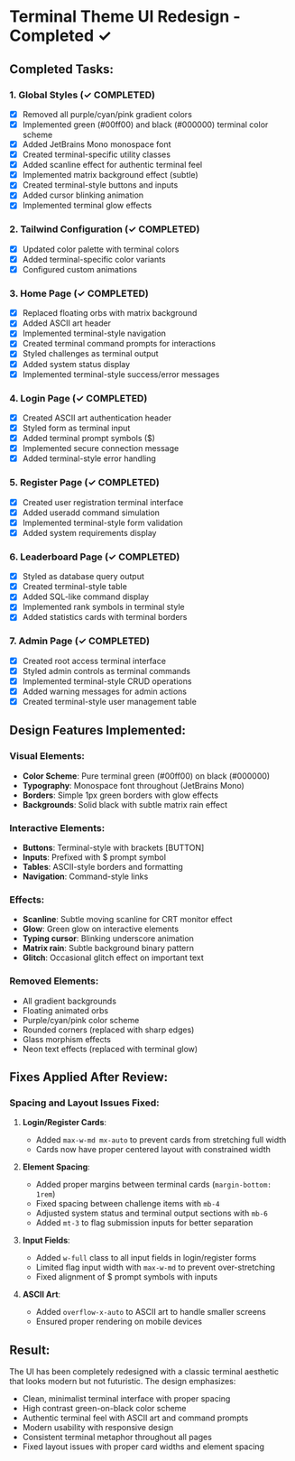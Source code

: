 # Terminal Theme UI Redesign - Completed ✓

## Completed Tasks:

### 1. Global Styles (✓ COMPLETED)
- [x] Removed all purple/cyan/pink gradient colors
- [x] Implemented green (#00ff00) and black (#000000) terminal color scheme
- [x] Added JetBrains Mono monospace font
- [x] Created terminal-specific utility classes
- [x] Added scanline effect for authentic terminal feel
- [x] Implemented matrix background effect (subtle)
- [x] Created terminal-style buttons and inputs
- [x] Added cursor blinking animation
- [x] Implemented terminal glow effects

### 2. Tailwind Configuration (✓ COMPLETED)
- [x] Updated color palette with terminal colors
- [x] Added terminal-specific color variants
- [x] Configured custom animations

### 3. Home Page (✓ COMPLETED)
- [x] Replaced floating orbs with matrix background
- [x] Added ASCII art header
- [x] Implemented terminal-style navigation
- [x] Created terminal command prompts for interactions
- [x] Styled challenges as terminal output
- [x] Added system status display
- [x] Implemented terminal-style success/error messages

### 4. Login Page (✓ COMPLETED)
- [x] Created ASCII art authentication header
- [x] Styled form as terminal input
- [x] Added terminal prompt symbols ($)
- [x] Implemented secure connection message
- [x] Added terminal-style error handling

### 5. Register Page (✓ COMPLETED)
- [x] Created user registration terminal interface
- [x] Added useradd command simulation
- [x] Implemented terminal-style form validation
- [x] Added system requirements display

### 6. Leaderboard Page (✓ COMPLETED)
- [x] Styled as database query output
- [x] Created terminal-style table
- [x] Added SQL-like command display
- [x] Implemented rank symbols in terminal style
- [x] Added statistics cards with terminal borders

### 7. Admin Page (✓ COMPLETED)
- [x] Created root access terminal interface
- [x] Styled admin controls as terminal commands
- [x] Implemented terminal-style CRUD operations
- [x] Added warning messages for admin actions
- [x] Created terminal-style user management table

## Design Features Implemented:

### Visual Elements:
- **Color Scheme**: Pure terminal green (#00ff00) on black (#000000)
- **Typography**: Monospace font throughout (JetBrains Mono)
- **Borders**: Simple 1px green borders with glow effects
- **Backgrounds**: Solid black with subtle matrix rain effect

### Interactive Elements:
- **Buttons**: Terminal-style with brackets [BUTTON]
- **Inputs**: Prefixed with $ prompt symbol
- **Tables**: ASCII-style borders and formatting
- **Navigation**: Command-style links

### Effects:
- **Scanline**: Subtle moving scanline for CRT monitor effect
- **Glow**: Green glow on interactive elements
- **Typing cursor**: Blinking underscore animation
- **Matrix rain**: Subtle background binary pattern
- **Glitch**: Occasional glitch effect on important text

### Removed Elements:
- All gradient backgrounds
- Floating animated orbs
- Purple/cyan/pink color scheme
- Rounded corners (replaced with sharp edges)
- Glass morphism effects
- Neon text effects (replaced with terminal glow)

## Fixes Applied After Review:

### Spacing and Layout Issues Fixed:
1. **Login/Register Cards**: 
   - Added `max-w-md mx-auto` to prevent cards from stretching full width
   - Cards now have proper centered layout with constrained width

2. **Element Spacing**:
   - Added proper margins between terminal cards (`margin-bottom: 1rem`)
   - Fixed spacing between challenge items with `mb-4`
   - Adjusted system status and terminal output sections with `mb-6`
   - Added `mt-3` to flag submission inputs for better separation

3. **Input Fields**:
   - Added `w-full` class to all input fields in login/register forms
   - Limited flag input width with `max-w-md` to prevent over-stretching
   - Fixed alignment of $ prompt symbols with inputs

4. **ASCII Art**:
   - Added `overflow-x-auto` to ASCII art to handle smaller screens
   - Ensured proper rendering on mobile devices

## Result:
The UI has been completely redesigned with a classic terminal aesthetic that looks modern but not futuristic. The design emphasizes:
- Clean, minimalist terminal interface with proper spacing
- High contrast green-on-black color scheme
- Authentic terminal feel with ASCII art and command prompts
- Modern usability with responsive design
- Consistent terminal metaphor throughout all pages
- Fixed layout issues with proper card widths and element spacing
